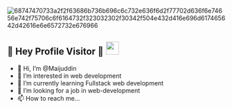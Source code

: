 ![68747470733a2f2f63686b736b696c6c732e636f6d2f77702d636f6e74656e742f75706c6f6164732f323032302f30342f504e432d416e696d617465642d42616e6e6572732e676966](https://github.com/Maijuddin/Maijuddin/assets/124431155/80ea76a0-2a06-4f60-a6e4-a5263820cc44)
<h2>🌈 Hey Profile Visitor 👀 <img src="https://raw.githubusercontent.com/iampavangandhi/iampavangandhi/master/gifs/Hi.gif" width=30px height=30px> </h2>

- 👋 Hi, I’m @Maijuddin
- 👀 I’m interested in web development 
- 🌱 I’m currently learning Fullstack web development
- 💞️ I’m looking for a job in web-development
- 📫 How to reach me...
<!---
Maijuddin/Maijuddin is a ✨ special ✨ repository because its `README.md` (this file) appears on your GitHub profile.
You can click the Preview link to take a look at your changes.
--->
